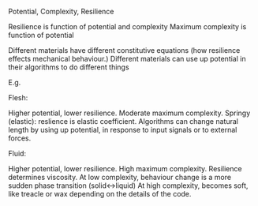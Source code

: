 Potential, Complexity, Resilience

Resilience is function of potential and complexity
Maximum complexity is function of potential

Different materials have different constitutive equations (how resilience effects mechanical behaviour.)
Different materials can use up potential in their algorithms to do different things

E.g.

Flesh:

Higher potential, lower resilience.
Moderate maximum complexity.
Springy (elastic): reslience is elastic coefficient.
Algorithms can change natural length by using up potential, in response to input signals or to external forces.

Fluid:

Higher potential, lower resilience.
High maximum complexity.
Resilience determines viscosity.
At low complexity, behaviour change is a more sudden phase transition (solid<->liquid)
At high complexity, becomes soft, like treacle or wax depending on the details of the code.
